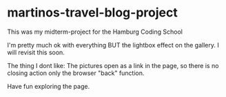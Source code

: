 # martinos-travel-blog-project

This was my midterm-project for the Hamburg Coding School


I'm pretty much ok with everything BUT the lightbox effect on the gallery.
I will revisit this soon.

The thing I dont like:
The pictures open as a link in the page, so there is no closing action only the browser "back" function.

Have fun exploring the page.
